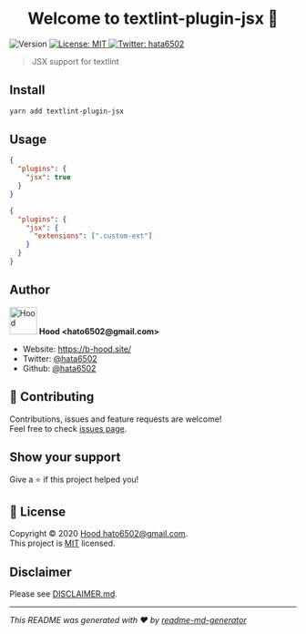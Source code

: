 <h1 align="center">Welcome to textlint-plugin-jsx 👋</h1>
<p>
  <img alt="Version" src="https://img.shields.io/badge/version-0.0.0-blue.svg?cacheSeconds=2592000" />
  <a href="https://github.com/blue-hood/textlint-plugin-jsx/blob/master/LICENSE" target="_blank">
    <img alt="License: MIT" src="https://img.shields.io/badge/License-MIT-yellow.svg" />
  </a>
  <a href="https://twitter.com/hata6502" target="_blank">
    <img alt="Twitter: hata6502" src="https://img.shields.io/twitter/follow/hata6502.svg?style=social" />
  </a>
</p>

> JSX support for textlint

## Install

```sh
yarn add textlint-plugin-jsx
```

## Usage

```json
{
  "plugins": {
    "jsx": true
  }
}
```

```json
{
  "plugins": {
    "jsx": {
      "extensions": [".custom-ext"]
    }
  }
}
```

## Author

<p>
  <img alt="Hood" src="https://avatars.githubusercontent.com/blue-hood" width="48" />
  <b>Hood &lt;hato6502@gmail.com&gt;</b>
</p>

- Website: https://b-hood.site/
- Twitter: [@hata6502](https://twitter.com/hata6502)
- Github: [@hata6502](https://github.com/hata6502)

## 🤝 Contributing

Contributions, issues and feature requests are welcome!<br />Feel free to check [issues page](https://github.com/blue-hood/textlint-plugin-jsx/issues).

## Show your support

Give a ⭐️ if this project helped you!

## 📝 License

Copyright © 2020 [Hood <hato6502@gmail.com>](https://github.com/hata6502).<br />
This project is [MIT](https://github.com/blue-hood/textlint-plugin-jsx/blob/master/LICENSE) licensed.

## Disclaimer

Please see [DISCLAIMER.md](https://github.com/blue-hood/textlint-plugin-jsx/blob/master/DISCLAIMER.md).

---

_This README was generated with ❤️ by [readme-md-generator](https://github.com/kefranabg/readme-md-generator)_
